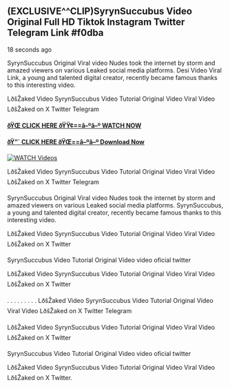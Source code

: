 ## (EXCLUSIVE^^CLIP)SyrynSuccubus Video Original Full HD Tiktok Instagram Twitter Telegram Link #f0dba

18 seconds ago

SyrynSuccubus Original Viral video Nudes took the internet by storm and amazed viewers on various Leaked social media platforms. Desi Video Viral Link, a young and talented digital creator, recently became famous thanks to this interesting video.

LðšŽaked Video SyrynSuccubus Video Tutorial Original Video Viral Video LðšŽaked on X Twitter Telegram

**[ðŸŒ CLICK HERE ðŸŸ¢==â–ºâ–º WATCH NOW](https://clips-mediaa.blogspot.com/2025/02/video-viral-download.html)**

**[ðŸ”´ CLICK HERE ðŸŒ==â–ºâ–º Download Now](https://clips-mediaa.blogspot.com/2025/02/video-viral-download.html)**

[![WATCH Videos](https://i.imgur.com/dJHk4Zq.gif)](https://clips-mediaa.blogspot.com/2025/02/video-viral-download.html)

LðšŽaked Video SyrynSuccubus Video Tutorial Original Video Viral Video LðšŽaked on X Twitter Telegram

SyrynSuccubus Original Viral video Nudes took the internet by storm and amazed viewers on various Leaked social media platforms. SyrynSuccubus, a young and talented digital creator, recently became famous thanks to this interesting video.

LðšŽaked Video SyrynSuccubus Video Tutorial Original Video Viral Video LðšŽaked on X Twitter

SyrynSuccubus Video Tutorial Original Video video oficial twitter

LðšŽaked Video SyrynSuccubus Video Tutorial Original Video Viral Video LðšŽaked on X Twitter

. . . . . . . . . LðšŽaked Video SyrynSuccubus Video Tutorial Original Video Viral Video LðšŽaked on X Twitter Telegram

LðšŽaked Video SyrynSuccubus Video Tutorial Original Video Viral Video LðšŽaked on X Twitter

SyrynSuccubus Video Tutorial Original Video video oficial twitter

LðšŽaked Video SyrynSuccubus Video Tutorial Original Video Viral Video LðšŽaked on X Twitter.